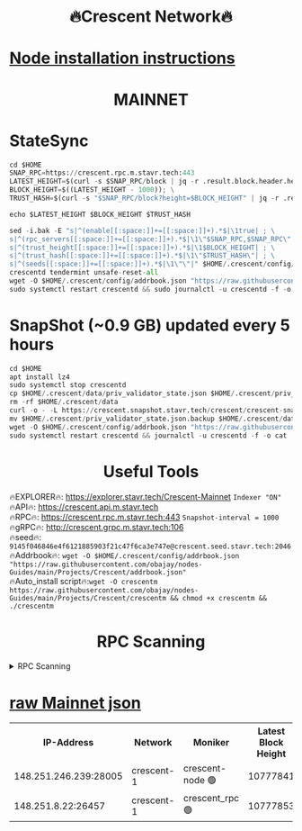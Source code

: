 <h1 align="center"> 🔥Crescent Network🔥</h1>

[Node installation instructions](https://github.com/obajay/nodes-Guides/tree/main/Projects/Crescent)
=
<h1 align="center"> MAINNET</h1>

# StateSync
```python
cd $HOME
SNAP_RPC=https://crescent.rpc.m.stavr.tech:443
LATEST_HEIGHT=$(curl -s $SNAP_RPC/block | jq -r .result.block.header.height); \
BLOCK_HEIGHT=$((LATEST_HEIGHT - 1000)); \
TRUST_HASH=$(curl -s "$SNAP_RPC/block?height=$BLOCK_HEIGHT" | jq -r .result.block_id.hash)

echo $LATEST_HEIGHT $BLOCK_HEIGHT $TRUST_HASH

sed -i.bak -E "s|^(enable[[:space:]]+=[[:space:]]+).*$|\1true| ; \
s|^(rpc_servers[[:space:]]+=[[:space:]]+).*$|\1\"$SNAP_RPC,$SNAP_RPC\"| ; \
s|^(trust_height[[:space:]]+=[[:space:]]+).*$|\1$BLOCK_HEIGHT| ; \
s|^(trust_hash[[:space:]]+=[[:space:]]+).*$|\1\"$TRUST_HASH\"| ; \
s|^(seeds[[:space:]]+=[[:space:]]+).*$|\1\"\"|" $HOME/.crescent/config/config.toml
crescentd tendermint unsafe-reset-all
wget -O $HOME/.crescent/config/addrbook.json "https://raw.githubusercontent.com/obajay/nodes-Guides/main/Projects/Crescent/addrbook.json"
sudo systemctl restart crescentd && sudo journalctl -u crescentd -f -o cat
```
# SnapShot (~0.9 GB) updated every 5 hours
```python
cd $HOME
apt install lz4
sudo systemctl stop crescentd
cp $HOME/.crescent/data/priv_validator_state.json $HOME/.crescent/priv_validator_state.json.backup
rm -rf $HOME/.crescent/data
curl -o - -L https://crescent.snapshot.stavr.tech/crescent/crescent-snap.tar.lz4 | lz4 -c -d - | tar -x -C $HOME/.crescent --strip-components 2
mv $HOME/.crescent/priv_validator_state.json.backup $HOME/.crescent/data/priv_validator_state.json
wget -O $HOME/.crescent/config/addrbook.json "https://raw.githubusercontent.com/obajay/nodes-Guides/main/Projects/Crescent/addrbook.json"
sudo systemctl restart crescentd && journalctl -u crescentd -f -o cat
```

 <h1 align="center"> Useful Tools</h1>

🔥EXPLORER🔥:     https://explorer.stavr.tech/Crescent-Mainnet        `Indexer "ON"` \
🔥API🔥:          https://crescent.api.m.stavr.tech \
🔥RPC🔥:          https://crescent.rpc.m.stavr.tech:443              `Snapshot-interval = 1000` \
🔥gRPC🔥:         http://crescent.grpc.m.stavr.tech:106 \
🔥seed🔥:      `9145f046846e4f6121885903f21c47f6ca3e747e@crescent.seed.stavr.tech:2046` \
🔥Addrbook🔥:  `wget -O $HOME/.crescent/config/addrbook.json "https://raw.githubusercontent.com/obajay/nodes-Guides/main/Projects/Crescent/addrbook.json"` \
🔥Auto_install script🔥:`wget -O crescentm https://raw.githubusercontent.com/obajay/nodes-Guides/main/Projects/Crescent/crescentm && chmod +x crescentm && ./crescentm`

<h1 align="center"> RPC Scanning</h1>

<details>
<summary>RPC Scanning</summary>

<h2 align="center"> We scan nodes in real time every 4 hours. And we provide the final result of RPC endpoints.
We cannot influence the operation of these nodes in any way. </h2>


```python
If Voting Power is higher than 0 --> then the Node is a validator of the network and may be subject to attack and be a potential threat to the chain.
```
```python
We marked such validators with a red symbol
```

</details>

[raw Mainnet json](https://rpc-check.crescentm.stavr.tech/crescentm/rpc-crescentm-result.json)
=



<table><tr><th>IP-Address</th><th>Network</th><th>Moniker</th><th>Latest Block Height</th><th>Earliest Block Height</th><th>Catching Up</th><th>Tx Index</th><th>Voting Power</th><th>Scan Time</th></tr><tr><td>148.251.246.239:28005</td><td>crescent-1</td><td>crescent-node 🟢</td><td>10777841</td><td>1</td><td>False</td><td>on</td><td>0</td><td>2024-02-02T04:39:18.374385529UTC</td></tr><tr><td>148.251.8.22:26457</td><td>crescent-1</td><td>crescent_rpc 🟢</td><td>10777853</td><td>10576253</td><td>False</td><td>on</td><td>0</td><td>2024-02-02T04:40:24.048083205UTC</td></tr></table>
